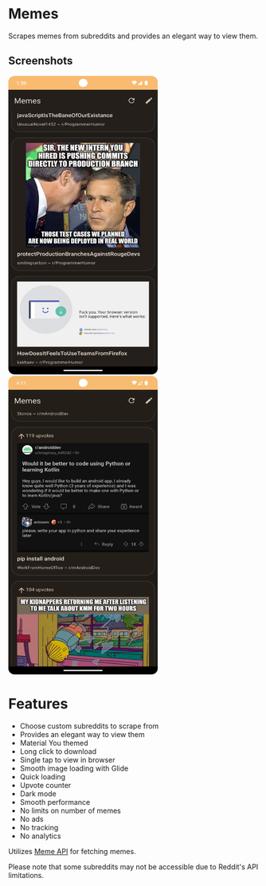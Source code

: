 # Memes

Scrapes memes from subreddits and provides an elegant way to view them.

## Screenshots

<p float="left">
<img src="screenshot.webp" width="300" height="600"  alt="1"/>
<img src="another.webp" width="300" height="600"  alt="2"/>
</p>

# Features
- Choose custom subreddits to scrape from
- Provides an elegant way to view them
- Material You themed
- Long click to download
- Single tap to view in browser
- Smooth image loading with Glide
- Quick loading
- Upvote counter
- Dark mode
- Smooth performance
- No limits on number of memes
- No ads
- No tracking
- No analytics


Utilizes [Meme API](https://github.com/D3vd/Meme_Api) for fetching memes.

Please note that some subreddits may not be accessible due to Reddit's API limitations.
